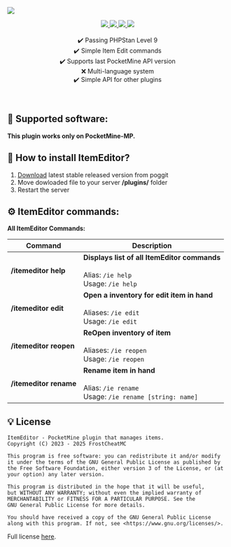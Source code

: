 <a align="center"><img src="https://github.com/FrostCheatMC/ItemEditor/blob/main/images/image.png"></a>

<p align="center">
  <a href="https://paypal.me/FrostCheatMC?country.x=CO&locale.x=es_XC">
    <img src="https://img.shields.io/badge/donate-paypal-ff69b4?style=for-the-badge&logo=paypal">  
  </a>
  <a href="https://poggit.pmmp.io/ci/FrostCheatMC/ItemEditor/ItemEditor">  
    <img src="https://poggit.pmmp.io/ci.shield/FrostCheatMC/ItemEditor/ItemEditor?style=for-the-badge">  
  </a>  
  <a href="[https://discord.gg/aquanetwork](https://discord.gg/k8X7CG2kFv)">  
    <img src="https://img.shields.io/discord/365202594932719616.svg?style=for-the-badge&color=7289da&logo=discord&logoColor=white&logoWidth=12">  
  </a>
  <a href="https://poggit.pmmp.io/p/ItemEditor">  
    <img src="https://poggit.pmmp.io/shield.downloads/ItemEditor?style=for-the-badge">  
  </a> 
<br><br>
    ✔️ Passing PHPStan Level 9
    <br>
    ✔️ Simple Item Edit commands
    <br>
    ✔️ Supports last PocketMine API version
    <br>
    ❌ Multi-language system
    <br>
    ✔️ Simple API for other plugins
    <br>
    <br><br>
</p>

## 📁 Supported software:

**This plugin works only on PocketMine-MP.**

## 🔧 How to install ItemEditor?

1) [Download](https://poggit.pmmp.io/p/ItemEditor) latest stable released version from poggit
2) Move dowloaded file to your server **/plugins/** folder
3) Restart the server

## ⚙️ ItemEditor commands:

**All ItemEditor Commands:**

| **Command**            | **Description**                                                                               |
|------------------------|-----------------------------------------------------------------------------------------------|
| **/itemeditor help**   | **Displays list of all ItemEditor commands** <br><br> Alias: `/ie help` <br>Usage: `/ie help` |
| **/itemeditor edit**   | **Open a inventory for edit item in hand** <br><br> Aliases: `/ie edit` <br>Usage: `/ie edit` |
| **/itemeditor reopen** | **ReOpen inventory of item** <br><br> Aliases: `/ie reopen` <br>Usage: `/ie reopen`           |
| **/itemeditor rename** | **Rename item in hand** <br><br> Alias: `/ie rename` <br>Usage: `/ie rename [string: name]`   |

##  💡 License

```
ItemEditor - PocketMine plugin that manages items.
Copyright (C) 2023 - 2025 FrostCheatMC

This program is free software: you can redistribute it and/or modify
it under the terms of the GNU General Public License as published by the Free Software Foundation, either version 3 of the License, or (at your option) any later version.

This program is distributed in the hope that it will be useful,
but WITHOUT ANY WARRANTY; without even the implied warranty of
MERCHANTABILITY or FITNESS FOR A PARTICULAR PURPOSE. See the
GNU General Public License for more details.

You should have received a copy of the GNU General Public License
along with this program. If not, see <https://www.gnu.org/licenses/>.
```

Full license [here](https://github.com/FrostCheatMC/ItemEditor/blob/master/LICENSE).
